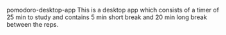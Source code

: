 pomodoro-desktop-app
This is a desktop app which consists of a timer of 25 min to study and contains 5 min short break and 20 min long break between the reps.
